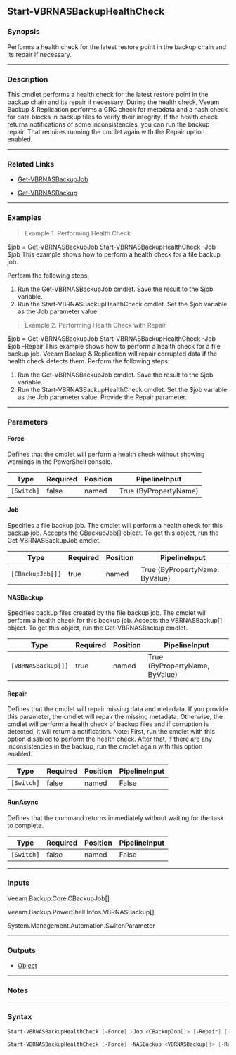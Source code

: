 Start-VBRNASBackupHealthCheck
-----------------------------

### Synopsis
Performs a health check for the latest restore point in the backup chain and its repair if necessary.

---

### Description

This cmdlet performs a health check for the latest restore point in the backup chain and its repair if necessary. During the health check, Veeam Backup & Replication performs a CRC check for metadata and a hash check for data blocks in backup files to verify their integrity. If the health check returns notifications of some inconsistencies, you can run the backup repair. That requires running the cmdlet again with the Repair option enabled.

---

### Related Links
* [Get-VBRNASBackupJob](Get-VBRNASBackupJob)

* [Get-VBRNASBackup](Get-VBRNASBackup)

---

### Examples
> Example 1. Performing Health Check

$job = Get-VBRNASBackupJob
Start-VBRNASBackupHealthCheck -Job $job
This example shows how to perform a health check for a file backup job.

Perform the following steps:
1. Run the Get-VBRNASBackupJob cmdlet. Save the result to the $job variable.
2. Run the Start-VBRNASBackupHealthCheck cmdlet. Set the $job variable as the Job parameter value.
> Example 2. Performing Health Check with Repair

$job = Get-VBRNASBackupJob
Start-VBRNASBackupHealthCheck -Job $job -Repair
This example shows how to perform a health check for a file backup job. Veeam Backup & Replication will repair corrupted data if the health check detects them.
Perform the following steps:
1. Run the Get-VBRNASBackupJob cmdlet. Save the result to the $job variable.
2. Run the Start-VBRNASBackupHealthCheck cmdlet. Set the $job variable as the Job parameter value. Provide the Repair parameter.

---

### Parameters
#### **Force**
Defines that the cmdlet will perform a health check without showing warnings in the PowerShell console.

|Type      |Required|Position|PipelineInput        |
|----------|--------|--------|---------------------|
|`[Switch]`|false   |named   |True (ByPropertyName)|

#### **Job**
Specifies a file backup job. The cmdlet will perform a health check for this backup job. Accepts the CBackupJob[] object. To get this object, run the Get-VBRNASBackupJob cmdlet.

|Type            |Required|Position|PipelineInput                 |
|----------------|--------|--------|------------------------------|
|`[CBackupJob[]]`|true    |named   |True (ByPropertyName, ByValue)|

#### **NASBackup**
Specifies backup files created by the file backup job. The cmdlet will perform a health check for this backup job. Accepts the VBRNASBackup[] object.  To get this object, run the Get-VBRNASBackup cmdlet.

|Type              |Required|Position|PipelineInput                 |
|------------------|--------|--------|------------------------------|
|`[VBRNASBackup[]]`|true    |named   |True (ByPropertyName, ByValue)|

#### **Repair**
Defines that the cmdlet will repair missing data and metadata. If you provide this parameter, the cmdlet will repair the missing metadata. Otherwise, the cmdlet will perform a health check of backup files and if corruption is detected, it will return a notification. Note: First, run the cmdlet with this option disabled to perform the health check. After that, if there are any inconsistencies in the backup, run the cmdlet again with this option enabled.

|Type      |Required|Position|PipelineInput|
|----------|--------|--------|-------------|
|`[Switch]`|false   |named   |False        |

#### **RunAsync**
Defines that the command returns immediately without waiting for the task to complete.

|Type      |Required|Position|PipelineInput|
|----------|--------|--------|-------------|
|`[Switch]`|false   |named   |False        |

---

### Inputs
Veeam.Backup.Core.CBackupJob[]

Veeam.Backup.PowerShell.Infos.VBRNASBackup[]

System.Management.Automation.SwitchParameter

---

### Outputs
* [Object](https://learn.microsoft.com/en-us/dotnet/api/System.Object)

---

### Notes

---

### Syntax
```PowerShell
Start-VBRNASBackupHealthCheck [-Force] -Job <CBackupJob[]> [-Repair] [-RunAsync] [<CommonParameters>]
```
```PowerShell
Start-VBRNASBackupHealthCheck [-Force] -NASBackup <VBRNASBackup[]> [-Repair] [-RunAsync] [<CommonParameters>]
```
